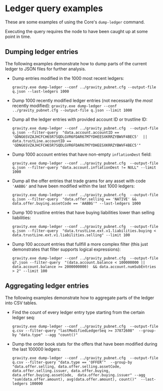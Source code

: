 # Ledger query examples

These are some examples of using the Core's `dump-ledger` command.

Executing the query requires the node to have been caught up at some 
point in time.

## Dumping ledger entries

The following examples demonstrate how to dump parts of the current 
ledger to JSON files for further analysis.

* Dump entries modified in the 1000 most recent ledgers:

  `gravity.exe dump-ledger --conf ../gravity_pubnet.cfg --output-file q.json --last-ledgers 1000`

* Dump 1000 recently modified ledger entries (not necessarily the *most* recently modified):
  `gravity.exe dump-ledger --conf ../gravity_pubnet.cfg --output-file q.json --limit 1000`

* Dump all the ledger entries with provided account ID or trustline ID:

  `gravity.exe dump-ledger --conf ../gravity_pubnet.cfg 
   --output-file q.json --filter-query 
   "data.account.accountID == 'GDNG6SVZAJHCFCH65R7SQDLGVR6FDAR67M7YDHEESXKRRZYBWVF4BEC5' 
   || data.trustLine.accountID == 'GDNG6SVZAJHCFCH65R7SQDLGVR6FDAR67M7YDHEESXKRRZYBWVF4BEC5'" `

* Dump 1000 account entries that have non-empty `inflationDest` field:

  `gravity.exe dump-ledger --conf ../gravity_pubnet.cfg 
  --output-file q.json --filter-query "data.account.inflationDest != NULL" --limit 1000`

* Dump all the offer entries that trade grams for any asset with code `'AABBG'` and have
  been modified within the last 1000 ledgers:
  
  `gravity.exe dump-ledger --conf ../gravity_pubnet.cfg 
   --output-file q.json --filter-query 
   "data.offer.selling == 'NATIVE' && data.offer.buying.assetCode == 'AABBG'"
   --last-ledgers 1000`

* Dump 100 trustline entries that have buying liabilities lower than selling liabilities:

  `gravity.exe dump-ledger --conf ../gravity_pubnet.cfg 
   --output-file q.json --filter-query 
   "data.trustLine.ext.v1.liabilities.buying < data.trustLine.ext.v1.liabilities.selling"
   --limit 100`

* Dump 100 account entries that fullfill a more complex filter (this just demonstrates
  that filter supports logical expressions):
  
  `gravity.exe dump-ledger --conf ../gravity_pubnet.cfg 
   --output-file q7.json --filter-query 
   "(data.account.balance < 100000000 || data.account.balance >= 2000000000) 
    && data.account.numSubEntries > 2" --limit 100`

## Aggregating ledger entries

The following examples demonstrate how to aggregate parts of the ledger into CSV tables.

* Find the count of every ledger entry type starting from the certain ledger seq:

  `gravity.exe dump-ledger --conf ../gravity_pubnet.cfg 
   --output-file q.csv --filter-query "lastModifiedLedgerSeq >= 37872608" 
   --group-by "data.type" --agg "count()"`

* Dump the order book stats for the offers that have been modified during the last 
  100000 ledgers:

  `gravity.exe dump-ledger --conf ../gravity_pubnet.cfg 
  --output-file q.csv --filter-query "data.type == 'OFFER'" 
  --group-by "data.offer.selling, data.offer.selling.assetCode, 
  data.offer.selling.issuer, data.offer.buying, data.offer.buying.assetCode, 
  data.offer.buying.issuer" --agg "sum(data.offer.amount), avg(data.offer.amount), count()" 
  --last-ledgers 100000`
 